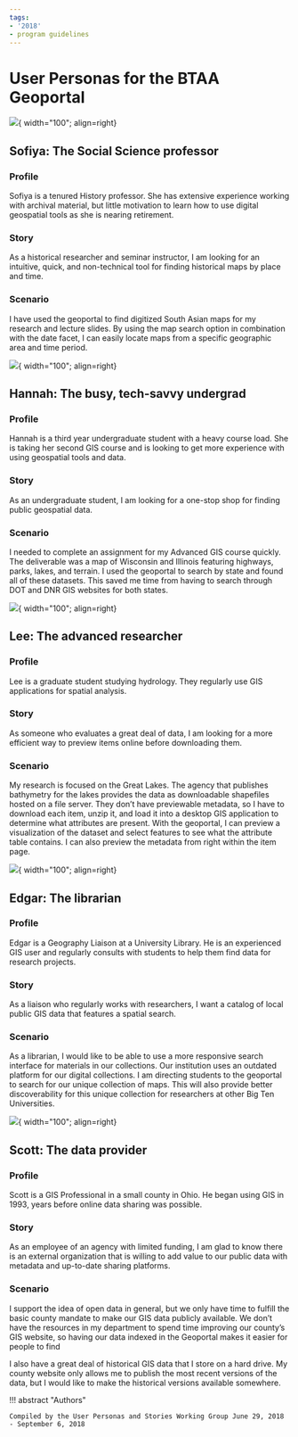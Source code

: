 ```yaml
---
tags:
- '2018'
- program guidelines
---
```


# User Personas for the BTAA Geoportal

<div class="grid-cards" markdown>

![](images/sofiya.png){ width="100"; align=right}

## Sofiya: The Social Science professor

### Profile

Sofiya is a tenured History professor. She has extensive experience working with archival material, but little motivation to learn how to use digital geospatial tools as she is nearing retirement.
  
### Story
                
As a historical researcher and seminar instructor, I am looking for an intuitive, quick, and non-technical tool for finding historical maps by place and time.

### Scenario

I have used the geoportal to find digitized South Asian maps for my research and lecture slides. By using the map search option in combination with the date facet, I can easily locate maps from a specific geographic area and time period.

</div>

<div class="grid-cards" markdown>
                                           
![](images/hannah.png){ width="100"; align=right}
## Hannah: The busy, tech-savvy undergrad

### Profile          
  
Hannah is a third year undergraduate student with a heavy course load. She is taking her second GIS course and is looking to get more experience with using geospatial tools and data.

### Story

As an undergraduate student, I am looking for a one-stop shop for finding public geospatial data.

### Scenario

I needed to complete an assignment for my Advanced GIS course quickly. The deliverable was a map of Wisconsin and Illinois featuring highways, parks, lakes, and terrain. I used the geoportal to search by state and found all of these datasets. This saved me time from having to search through DOT and DNR GIS websites for both states.

</div>
<div class="grid-cards" markdown>

![](images/lee.png){ width="100"; align=right}
## Lee: The advanced researcher


### Profile 

Lee is a graduate student studying hydrology. They regularly use GIS applications for spatial analysis.

### Story

As someone who evaluates a great deal of data, I am looking for a more efficient way to preview items online before downloading them.

### Scenario

My research is focused on the Great Lakes. The agency that publishes bathymetry for the lakes provides the data as downloadable shapefiles hosted on a file server. They don’t have previewable metadata, so I have to download each item, unzip it, and load it into a desktop GIS application to determine what attributes are present. With the geoportal, I can preview a visualization of the dataset and select features to see what the attribute table contains. I can also preview the metadata from right within the item page.

</div>
<div class="grid-cards" markdown>

![](images/edgar.png){ width="100"; align=right}
## Edgar: The librarian

### Profile 

Edgar is a Geography Liaison at a University Library. He is an experienced GIS user and regularly consults with students to help them find data for research projects.

### Story

As a liaison who regularly works with researchers, I want a catalog of local public GIS data that features a spatial search.

### Scenario

As a librarian, I would like to be able to use a more responsive search interface for materials in our collections.
Our institution uses an outdated platform for our digital collections. I am directing students to the geoportal to search for our unique collection of maps. This will also provide better discoverability for this unique collection for researchers at other Big Ten Universities.

</div>
<div class="grid-cards" markdown>

![](images/scott.png){ width="100"; align=right}
## Scott: The data provider

### Profile 

Scott is a GIS Professional in a small county in Ohio. He began using GIS in 1993, years before online data sharing was possible. 

### Story

As an employee of an agency with limited funding, I am glad to know there is an external organization that is willing to add value to our public data with metadata and up-to-date sharing platforms.

### Scenario

I support the idea of open data in general, but we only have time to fulfill the basic county mandate to make our GIS data publicly available. We don’t have the resources in my department to spend time improving our county’s GIS website, so having our data indexed in the Geoportal makes it easier for people to find

I also have a great deal of historical GIS data that I store on a hard drive. My county website only allows me to publish the most recent versions of the data, but I would like to make the historical versions available somewhere.

</div>

!!! abstract "Authors"

	Compiled by the User Personas and Stories Working Group June 29, 2018 - September 6, 2018







